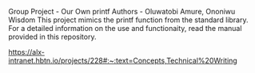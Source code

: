 Group Project - Our Own printf
Authors - Oluwatobi Amure, Ononiwu Wisdom
This project mimics the printf function from the standard library. For a detailed information on the use and functionaity, read the manual provided in this repository.

https://alx-intranet.hbtn.io/projects/228#:~:text=Concepts,Technical%20Writing
